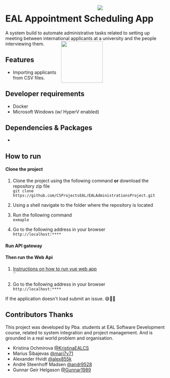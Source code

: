 <img style="margin-right: 200px;float:right;" src="https://img.shields.io/badge/development%20status-active-brightgreen.svg"><div></div>
# EAL Appointment Scheduling App
A system build to automate administrative tasks related to setting up meeting between international applicants at a university and the people interviewing them.
<img style="margin-right: 200px;float:right;" src="https://octodex.github.com/images/daftpunktocat-thomas.gif" width="130" align="right">

## Features
- Importing applicants from CSV files.

## Developer requirements
* Docker 
* Microsoft Windows (w/ HyperV enabled)

## Dependencies & Packages
- 

## How to run

#### Clone the project
1. Clone the project using the  following command **or** download the repository zip file <br>
`git clone https://github.com/CSProjectsEAL/EALAdministrationsProject.git`

1. Using a shell navigate to the folder where the repository is located

1. Run the following command <br>
`exmaple`

1. Go to the following address in your browser <br>
`http://localhost:****`

#### Run API gateway

#### Then run the Web Api

1. [Instructions on how to run vue web app](/CSProjectsEAL/EALAdministrationsProject/tree/WebApp/webapp) <br>
``

1. Go to the following address in your browser <br>
`http://localhost:****`

If the application doesn't load submit an issue. 😅👍🏻

## Contributors Thanks
This project was developed by Pba. students at EAL Software Development course, related to system integration and project management. And is grounded in a real world problem and organisation.

- Kristina Ochmirova <a href="https://github.com/KristinaEALCS">@KristinaEALCS</a>
- Marius Šibajevas <a href="https://github.com/mari7v71">@mari7v71</a>
- Alexander Hvidt <a href="https://github.com/alex855k">@alex855k</a>
- André Steenhoff Madsen <a href="https://github.com/andr9528">@andr9528</a>
- Gunnar Geir Helgason <a href="https://github.com/Gunnar1989">@Gunnar1989</a> 

